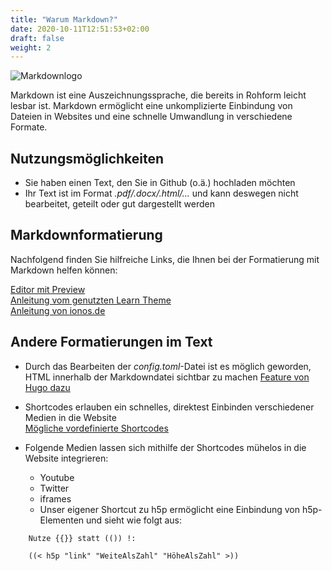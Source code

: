 ```yaml
---
title: "Warum Markdown?"
date: 2020-10-11T12:51:53+02:00
draft: false
weight: 2
---
```


![Markdownlogo](https://upload.wikimedia.org/wikipedia/commons/4/48/Markdown-mark.svg)

Markdown ist eine Auszeichnungssprache, die bereits in Rohform leicht lesbar ist. Markdown ermöglicht eine unkomplizierte Einbindung von Dateien in Websites und eine schnelle Umwandlung in verschiedene Formate.

## Nutzungsmöglichkeiten

- Sie haben einen Text, den Sie  in Github (o.ä.) hochladen möchten
- Ihr Text ist im Format *.pdf/.docx/.html/...* und kann deswegen nicht bearbeitet, geteilt oder gut dargestellt werden


## Markdownformatierung

Nachfolgend finden Sie hilfreiche Links, die Ihnen bei der Formatierung mit Markdown helfen können: 

[Editor mit Preview](https://dillinger.io/)  
[Anleitung vom genutzten Learn Theme](https://learn.netlify.app/en/cont/markdown/)  
[Anleitung von ionos.de](https://www.ionos.de/digitalguide/websites/web-entwicklung/markdown/)  

## Andere Formatierungen im Text

- Durch das Bearbeiten der *config.toml*-Datei ist es möglich geworden, HTML innerhalb der Markdowndatei sichtbar zu machen
[Feature von Hugo dazu](https://gohugo.io/news/0.60.0-relnotes/)

- Shortcodes erlauben ein schnelles, direktest Einbinden verschiedener Medien in die Website  
[Mögliche vordefinierte Shortcodes](https://gohugo.io/content-management/shortcodes/)  

- Folgende Medien lassen sich mithilfe der Shortcodes mühelos in die Website integrieren:
  - Youtube
  - Twitter
  - iframes  
  - Unser eigener Shortcut zu h5p ermöglicht eine Einbindung von h5p-Elementen und sieht wie folgt aus:  
    
```
	Nutze {{}} statt (()) !:

    ((< h5p "link" "WeiteAlsZahl" "HöheAlsZahl" >))

    
```
